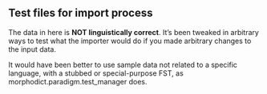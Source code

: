 ## Test files for import process

The data in here is **NOT linguistically correct**. It’s been tweaked in
arbitrary ways to test what the importer would do if you made arbitrary changes
to the input data.

It would have been better to use sample data not related to a specific language,
with a stubbed or special-purpose FST, as morphodict.paradigm.test_manager
does.
